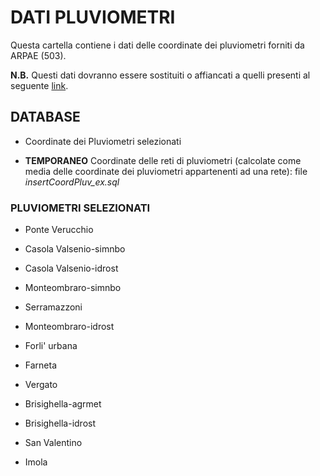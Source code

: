 # DATI PLUVIOMETRI

Questa cartella contiene i dati delle coordinate dei pluviometri forniti da ARPAE (503).

**N.B.** Questi dati dovranno essere sostituiti o affiancati a quelli presenti al seguente [link](https://sdati-test.datamb.it/erg5-eraclito/).


## DATABASE

* Coordinate dei Pluviometri selezionati

* **TEMPORANEO** Coordinate delle reti di pluviometri (calcolate come media delle coordinate dei pluviometri appartenenti ad una rete): file *insertCoordPluv_ex.sql* 

### PLUVIOMETRI SELEZIONATI

* Ponte Verucchio

* Casola Valsenio-simnbo 

* Casola Valsenio-idrost

* Monteombraro-simnbo 

* Serramazzoni      

* Monteombraro-idrost      

* Forli' urbana 

* Farneta           

* Vergato             

* Brisighella-agrmet    

* Brisighella-idrost   

* San Valentino 

* Imola       